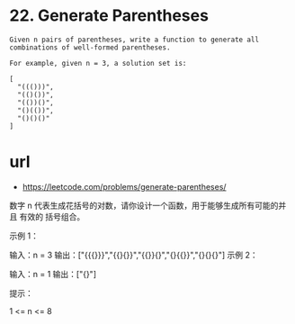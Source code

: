 # 22. Generate Parentheses

```
Given n pairs of parentheses, write a function to generate all combinations of well-formed parentheses.

For example, given n = 3, a solution set is:

[
  "((()))",
  "(()())",
  "(())()",
  "()(())",
  "()()()"
]
```

# url
- https://leetcode.com/problems/generate-parentheses/


数字 n 代表生成花括号的对数，请你设计一个函数，用于能够生成所有可能的并且 有效的 括号组合。

 

示例 1：

输入：n = 3
输出：["{{{}}}","{{}{}}","{{}}{}","{}{{}}","{}{}{}"]
示例 2：

输入：n = 1
输出：["{}"]
 

提示：

1 <= n <= 8